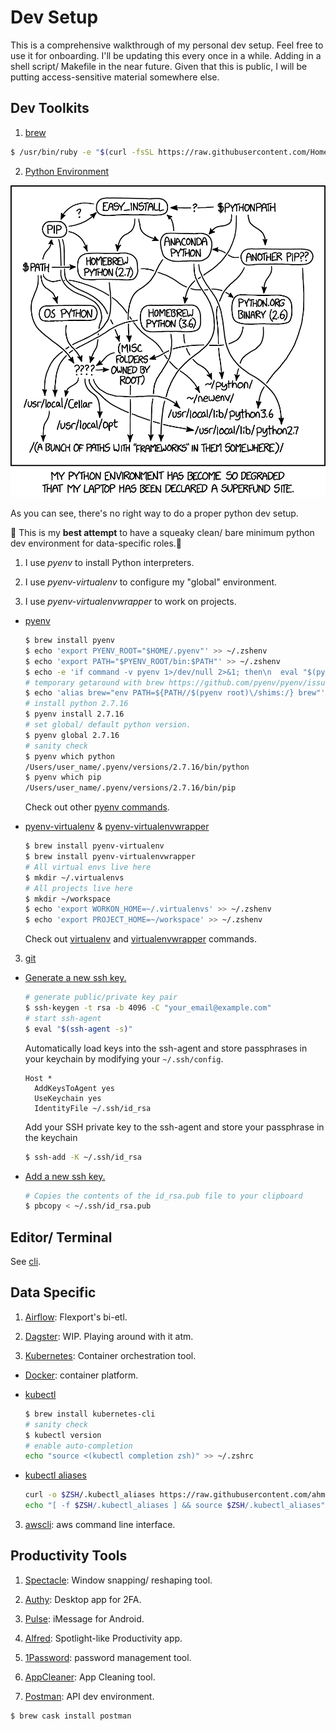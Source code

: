 # Dev Setup
This is a comprehensive walkthrough of my personal dev setup. Feel free to use it for onboarding. I'll be updating this every once in a while. Adding in a shell script/ Makefile in the near future. Given that this is public, I will be putting access-sensitive material somewhere else.

## Dev Toolkits
1. [brew](https://brew.sh/)

  ```bash
  $ /usr/bin/ruby -e "$(curl -fsSL https://raw.githubusercontent.com/Homebrew/install/master/install)"
  ```

2. [Python Environment](https://www.python.org/)

  ![Python Environment](/assets/img/python_environment_2x.png)

  As you can see, there's no right way to do a proper python dev setup.

  🤷 This is my **best attempt** to have a squeaky clean/ bare minimum python dev environment for data-specific roles.🤷‍

  1. I use *pyenv* to install Python interpreters.

  2. I use *pyenv-virtualenv* to configure my "global" environment.

  3. I use *pyenv-virtualenvwrapper* to work on projects.

  - [pyenv](https://github.com/pyenv/pyenv)
    ```bash
    $ brew install pyenv
    $ echo 'export PYENV_ROOT="$HOME/.pyenv"' >> ~/.zshenv
    $ echo 'export PATH="$PYENV_ROOT/bin:$PATH"' >> ~/.zshenv
    $ echo -e 'if command -v pyenv 1>/dev/null 2>&1; then\n  eval "$(pyenv init -)"\nfi' >> ~/.zshenv
    # temporary getaround with brew https://github.com/pyenv/pyenv/issues/106
    $ echo 'alias brew="env PATH=${PATH//$(pyenv root)\/shims:/} brew"' >> ~/.zshrc
    # install python 2.7.16
    $ pyenv install 2.7.16
    # set global/ default python version.
    $ pyenv global 2.7.16
    # sanity check
    $ pyenv which python
    /Users/user_name/.pyenv/versions/2.7.16/bin/python
    $ pyenv which pip
    /Users/user_name/.pyenv/versions/2.7.16/bin/pip
    ```
    Check out other [pyenv commands](https://github.com/pyenv/pyenv/blob/master/COMMANDS.md).

  - [pyenv-virtualenv](https://github.com/pyenv/pyenv-virtualenv) & [pyenv-virtualenvwrapper](https://github.com/pyenv/pyenv-virtualenvwrapper)
      ```bash
      $ brew install pyenv-virtualenv
      $ brew install pyenv-virtualenvwrapper
      # All virtual envs live here
      $ mkdir ~/.virtualenvs
      # All projects live here
      $ mkdir ~/workspace
      $ echo 'export WORKON_HOME=~/.virtualenvs' >> ~/.zshenv
      $ echo 'export PROJECT_HOME=~/workspace' >> ~/.zshenv
      ```
      Check out [virtualenv](https://github.com/pyenv/pyenv-virtualenv#usage) and [virtualenvwrapper](https://github.com/pyenv/pyenv-virtualenvwrapper#usage) commands.

3. [git](https://github.com/flexport/flexport)
  - [Generate a new ssh key.](https://help.github.com/en/enterprise/2.15/user/articles/generating-a-new-ssh-key-and-adding-it-to-the-ssh-agent)
    ```bash
    # generate public/private key pair
    $ ssh-keygen -t rsa -b 4096 -C "your_email@example.com"
    # start ssh-agent
    $ eval "$(ssh-agent -s)"
    ```
    Automatically load keys into the ssh-agent and store passphrases in your keychain by modifying your `~/.ssh/config`.
    ```
    Host *
      AddKeysToAgent yes
      UseKeychain yes
      IdentityFile ~/.ssh/id_rsa
    ```
    Add your SSH private key to the ssh-agent and store your passphrase in the keychain
    ```bash
    $ ssh-add -K ~/.ssh/id_rsa
    ```

  - [Add a new ssh key.](https://help.github.com/en/enterprise/2.15/user/articles/adding-a-new-ssh-key-to-your-github-account)
    ```bash
    # Copies the contents of the id_rsa.pub file to your clipboard
    $ pbcopy < ~/.ssh/id_rsa.pub
    ```

## Editor/ Terminal
See [cli](cli/README.md).

## Data Specific
1. [Airflow](https://github.com/flexport/bi-etl): Flexport's bi-etl.

2. [Dagster](https://github.com/dagster-io/dagster): WIP. Playing around with it atm.

3. [Kubernetes](https://kubernetes.io/): Container orchestration tool.

  - [Docker](https://docs.docker.com/docker-for-mac/install/): container platform.

  - [kubectl](https://kubernetes.io/docs/tasks/tools/install-kubectl/)

    ```bash
    $ brew install kubernetes-cli
    # sanity check
    $ kubectl version
    # enable auto-completion
    echo "source <(kubectl completion zsh)" >> ~/.zshrc
    ```

  - [kubectl aliases](https://github.com/ahmetb/kubectl-aliases)
    ```bash
    curl -o $ZSH/.kubectl_aliases https://raw.githubusercontent.com/ahmetb/kubectl-aliases/master/.kubectl_aliases
    echo "[ -f $ZSH/.kubectl_aliases ] && source $ZSH/.kubectl_aliases" >> ~/.zshrc
    ```


3. [awscli](https://docs.aws.amazon.com/cli/latest/userguide/install-macos.html): aws command line interface.

## Productivity Tools
1. [Spectacle](https://www.spectacleapp.com/): Window snapping/ reshaping tool.

2. [Authy](https://authy.com/download/): Desktop app for 2FA.

3. [Pulse](https://messenger.klinkerapps.com/overview/platform-windows.html): iMessage for Android.

4. [Alfred](https://www.alfredapp.com/): Spotlight-like Productivity app.

5. [1Password](https://1password.com/): password management tool.

6. [AppCleaner](https://freemacsoft.net/appcleaner/): App Cleaning tool.

7. [Postman](https://www.getpostman.com/): API dev environment.

  ```
  $ brew cask install postman
  ```
